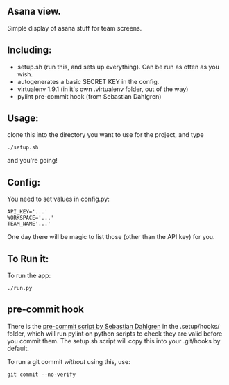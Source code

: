 ## Asana view.

Simple display of asana stuff for team screens.

## Including:

- setup.sh (run this, and sets up everything). Can be run as often as you wish.
- autogenerates a basic SECRET KEY in the config.
- virtualenv 1.9.1 (in it's own .virtualenv folder, out of the way)
- pylint pre-commit hook (from Sebastian Dahlgren)

## Usage:

clone this into the directory you want to use for the project, and type

    ./setup.sh

and you're going!

## Config:

You need to set values in config.py:

    API_KEY='...'
    WORKSPACE='...'
    TEAM_NAME'...'

One day there will be magic to list those (other than the API key) for you.

## To Run it:

To run the app:

    ./run.py

## pre-commit hook
There is the [pre-commit script by Sebastian Dahlgren](https://github.com/sebdah/git-pylint-commit-hook) in the .setup/hooks/ folder, which will run pylint on python scripts to check they are valid before you commit them. The setup.sh script will copy this into your .git/hooks by default.

To run a git commit *without* using this, use:

    git commit --no-verify
